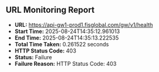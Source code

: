 ## URL Monitoring Report

- **URL:** https://api-gw1-prod1.fisglobal.com/gw/v1/health
- **Start Time:** 2025-08-24T14:35:12.961013
- **End Time:** 2025-08-24T14:35:13.222535
- **Total Time Taken:** 0.261522 seconds
- **HTTP Status Code:** 403
- **Status:** Failure
- **Failure Reason:** HTTP Status Code: 403
